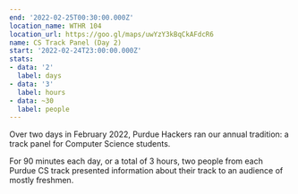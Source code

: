 ```yaml
---
end: '2022-02-25T00:30:00.000Z'
location_name: WTHR 104
location_url: https://goo.gl/maps/uwYzY3kBqCkAFdcR6
name: CS Track Panel (Day 2)
start: '2022-02-24T23:00:00.000Z'
stats:
- data: '2'
  label: days
- data: '3'
  label: hours
- data: ~30
  label: people
---
```


Over two days in February 2022, Purdue Hackers ran our annual tradition: a track panel for Computer Science students.

For 90 minutes each day, or a total of 3 hours, two people from each Purdue CS track presented information about their track to an audience of mostly freshmen.
